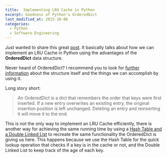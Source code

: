 ```yaml
---
title:  Implementing LRU Cache in Python
excerpt: Goodness of Python's OrderedDict
last_modified_at: 2015-10-06
categories:
  - Python
  - Software Engineering
---
```


Just wanted to share this great [post](https://www.kunxi.org/blog/2014/05/lru-cache-in-python/). It basically talks about how we can implement an LRU Cache in Python using the advantages of the **OrderedDict** data structure.

Never heard of OrderedDict? I recommend you to look for [further information](https://docs.python.org/2/library/collections.html#collections.OrderedDict) about the structure itself and the things we can accomplish by using it.

Long story short:

> An OrderedDict is a dict that remembers the order that keys were first inserted. If a new entry overwrites an existing entry, the original insertion position is left unchanged. Deleting an entry and reinserting it will move it to the end.

This is not the only way to implement an LRU Cache efficiently, there is another way for achieving the same running time by using a [Hash Table and a Double Linked List](https://www.geeksforgeeks.org/implement-lru-cache/) to recreate the same functionality the OrderedDict is giving us here. This happens because we use the Hash Table for the quick lookup operation that checks if a key is in the cache or not, and the Double Linked List to keep track of the age of each key.
